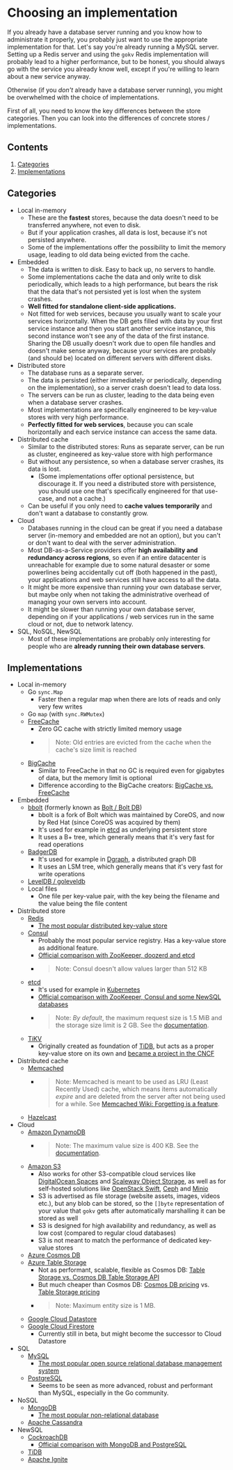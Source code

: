 Choosing an implementation
==========================

If you already have a database server running and you know how to administrate it properly, you probably just want to use the appropriate implementation for that. Let's say you're already running a MySQL server. Setting up a Redis server and using the `gokv` Redis implementation will probably lead to a higher performance, but to be honest, you should always go with the service you already know well, except if you're willing to learn about a new service anyway.

Otherwise (if you *don't* already have a database server running), you might be overwhelmed with the choice of implementations.

First of all, you need to know the key differences between the store categories. Then you can look into the differences of concrete stores / implementations.

Contents
--------

1. [Categories](#categories)
2. [Implementations](#implementations)

Categories
----------

- Local in-memory
    - These are the **fastest** stores, because the data doesn't need to be transferred anywhere, not even to disk.
    - But if your application crashes, all data is lost, because it's not persisted anywhere.
    - Some of the implementations offer the possibility to limit the memory usage, leading to old data being evicted from the cache.
- Embedded
    - The data is written to disk. Easy to back up, no servers to handle.
    - Some implementations cache the data and only write to disk periodically, which leads to a high performance, but bears the risk that the data that's not persisted yet is lost when the system crashes.
    - **Well fitted for standalone client-side applications.**
    - Not fitted for web services, because you usually want to scale your services horizontally. When the DB gets filled with data by your first service instance and then you start another service instance, this second instance won't see any of the data of the first instance. Sharing the DB usually doesn't work due to open file handles and doesn't make sense anyway, because your services are probably (and should be) located on different servers with different disks.
- Distributed store
    - The database runs as a separate server.
    - The data is persisted (either immediately or periodically, depending on the implementation), so a server crash doesn't lead to data loss.
    - The servers can be run as cluster, leading to the data being even when a database server crashes.
    - Most implementations are specifically engineered to be key-value stores with very high performance.
    - **Perfectly fitted for web services**, because you can scale horizontally and each service instance can access the same data.
- Distributed cache
    - Similar to the distributed stores: Runs as separate server, can be run as cluster, engineered as key-value store with high performance
    - But without any persistence, so when a database server crashes, its data is lost.
        - (Some implementations offer optional persistence, but discourage it. If you need a distributed store with persistence, you should use one that's specifically engineered for that use-case, and not a cache.)
    - Can be useful if you only need to **cache values temporarily** and don't want a database to constantly grow.
- Cloud
    - Databases running in the cloud can be great if you need a database server (in-memory and embedded are not an option), but you can't or don't want to deal with the server administration.
    - Most DB-as-a-Service providers offer **high availability and redundancy across regions**, so even if an entire datacenter is unreachable for example due to some natural desaster or some powerlines being accidentally cut off (both happened in the past), your applications and web services still have access to all the data.
    - It might be more expensive than running your own database server, but maybe only when not taking the administrative overhead of managing your own servers into account.
    - It might be slower than running your own database server, depending on if your applications / web services run in the same cloud or not, due to network latency.
- SQL, NoSQL, NewSQL
    - Most of these implementations are probably only interesting for people who are **already running their own database servers**.

Implementations
---------------


- Local in-memory
    - Go `sync.Map`
        - Faster then a regular map when there are lots of reads and only very few writes
    - Go `map` (with `sync.RWMutex`)
    - [FreeCache](https://github.com/coocood/freecache)
        - Zero GC cache with strictly limited memory usage
        - > Note: Old entries are evicted from the cache when the cache's size limit is reached
    - [BigCache](https://github.com/allegro/bigcache)
        - Similar to FreeCache in that no GC is required even for gigabytes of data, but the memory limit is optional
        - Difference according to the BigCache creators: [BigCache vs. FreeCache](https://github.com/allegro/bigcache/blob/bff00e20c68d9f136477d62d182a7dc917bae0ca/README.md#bigcache-vs-freecache)
- Embedded
    - [bbolt](https://github.com/etcd-io/bbolt) (formerly known as [Bolt / Bolt DB](https://github.com/boltdb/bolt))
        - bbolt is a fork of Bolt which was maintained by CoreOS, and now by Red Hat (since CoreOS was acquired by them)
        - It's used for example in [etcd](https://github.com/etcd-io/etcd) as underlying persistent store
        - It uses a B+ tree, which generally means that it's very fast for read operations
    - [BadgerDB](https://github.com/dgraph-io/badger)
        - It's used for example in [Dgraph](https://github.com/dgraph-io/dgraph), a distributed graph DB
        - It uses an LSM tree, which generally means that it's very fast for write operations
    - [LevelDB / goleveldb](https://github.com/syndtr/goleveldb)
    - Local files
        - One file per key-value pair, with the key being the filename and the value being the file content
- Distributed store
    - [Redis](https://github.com/antirez/redis)
        - [The most popular distributed key-value store](https://db-engines.com/en/ranking/key-value+store)
    - [Consul](https://github.com/hashicorp/consul)
        - Probably the most popular service registry. Has a key-value store as additional feature.
        - [Official comparison with ZooKeeper, doozerd and etcd](https://github.com/hashicorp/consul/blob/df91388b7b69e1dc5bfda76f2e67b658a99324ad/website/source/intro/vs/zookeeper.html.md)
        - > Note: Consul doesn't allow values larger than 512 KB
    - [etcd](https://github.com/etcd-io/etcd)
        - It's used for example in [Kubernetes](https://github.com/kubernetes/kubernetes)
        - [Official comparison with ZooKeeper, Consul and some NewSQL databases](https://github.com/etcd-io/etcd/blob/bda28c3ce2740ef5693ca389d34c4209e431ff92/Documentation/learning/why.md#comparison-chart)
        - > Note: *By default*, the maximum request size is 1.5 MiB and the storage size limit is 2 GB. See the [documentation](https://github.com/etcd-io/etcd/blob/73028efce7d3406a19a81efd8106903eae8f4c79/Documentation/dev-guide/limit.md).
    - [TiKV](https://github.com/tikv/tikv)
        - Originally created as foundation of [TiDB](https://github.com/pingcap/tidb), but acts as a proper key-value store on its own and [became a project in the CNCF](https://www.cncf.io/blog/2018/08/28/cncf-to-host-tikv-in-the-sandbox/)
- Distributed cache
    - [Memcached](https://github.com/memcached/memcached)
        - > Note: Memcached is meant to be used as LRU (Least Recently Used) cache, which means items automatically *expire* and are deleted from the server after not being used for a while. See [Memcached Wiki: Forgetting is a feature](https://github.com/memcached/memcached/wiki/Overview#forgetting-is-a-feature).
    - [Hazelcast](https://github.com/hazelcast/hazelcast)
- Cloud
    - [Amazon DynamoDB](https://aws.amazon.com/dynamodb/)
        - > Note: The maximum value size is 400 KB. See the [documentation](https://github.com/awsdocs/amazon-dynamodb-developer-guide/blob/c420420a59040c5b3dd44a6e59f7c9e55fc922ef/doc_source/Limits.md#string).
    - [Amazon S3](https://aws.amazon.com/s3/)
        - Also works for other S3-compatible cloud services like [DigitalOcean Spaces](https://www.digitalocean.com/products/spaces/) and [Scaleway Object Storage](https://www.scaleway.com/object-storage/), as well as for self-hosted solutions like [OpenStack Swift](https://github.com/openstack/swift), [Ceph](https://github.com/ceph/ceph) and [Minio](https://github.com/minio/minio)
        - S3 is advertised as file storage (website assets, images, videos etc.), but any blob can be stored, so the `[]byte` representation of your value that `gokv` gets after automatically marshalling it can be stored as well
        - S3 is designed for high availability and redundancy, as well as low cost (compared to regular cloud databases)
        - S3 is not meant to match the performance of dedicated key-value stores
    - [Azure Cosmos DB](https://azure.microsoft.com/en-us/services/cosmos-db/)
    - [Azure Table Storage](https://azure.microsoft.com/en-us/services/storage/tables/)
        - Not as performant, scalable, flexible as Cosmos DB: [Table Storage vs. Cosmos DB Table Storage API](https://github.com/MicrosoftDocs/azure-docs/blob/58649c6910c182cba2bfc9974baed08a6fadf413/articles/cosmos-db/table-introduction.md#table-offerings)
        - But much cheaper than Cosmos DB: [Cosmos DB pricing](https://azure.microsoft.com/en-us/pricing/details/cosmos-db/) vs. [Table Storage pricing](https://azure.microsoft.com/en-us/pricing/details/storage/tables/)
        - > Note: Maximum entity size is 1 MB.
    - [Google Cloud Datastore](https://cloud.google.com/datastore/)
    - [Google Cloud Firestore](https://cloud.google.com/firestore/)
        - Currently still in beta, but might become the successor to Cloud Datastore
- SQL
    - [MySQL](https://github.com/mysql/mysql-server)
        - [The most popular open source relational database management system](https://db-engines.com/en/ranking/relational+dbms)
    - [PostgreSQL](https://github.com/postgres/postgres)
        - Seems to be seen as more advanced, robust and performant than MySQL, especially in the Go community.
- NoSQL
    - [MongoDB](https://github.com/mongodb/mongo)
        - [The most popular non-relational database](https://db-engines.com/en/ranking)
    - [Apache Cassandra](https://github.com/apache/cassandra)
- NewSQL
    - [CockroachDB](https://github.com/cockroachdb/cockroach)
        - [Official comparison with MongoDB and PostgreSQL](https://www.cockroachlabs.com/docs/stable/cockroachdb-in-comparison.html)
    - [TiDB](https://github.com/pingcap/tidb)
    - [Apache Ignite](https://github.com/apache/ignite)
